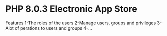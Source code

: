 # PHP 8.0.3 Electronic App Store
Features
1-The roles of the users
2-Manage users, groups and privileges
3-Alot of perations to users and groups
4-…
